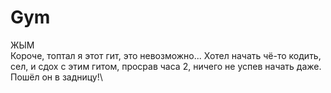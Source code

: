 # Gym
ЖЫМ\
Короче, топтал я этот гит, это невозможно... Хотел начать чё-то кодить, сел, и сдох с этим гитом, просрав часа 2, ничего не успев начать даже.\
Пошёл он в задницу!\
